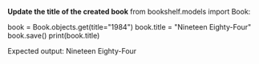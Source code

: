 **Update the title of the created book**
from bookshelf.models import Book:

book = Book.objects.get(title="1984")
book.title = "Nineteen Eighty-Four"
book.save()
print(book.title)

Expected output: Nineteen Eighty-Four